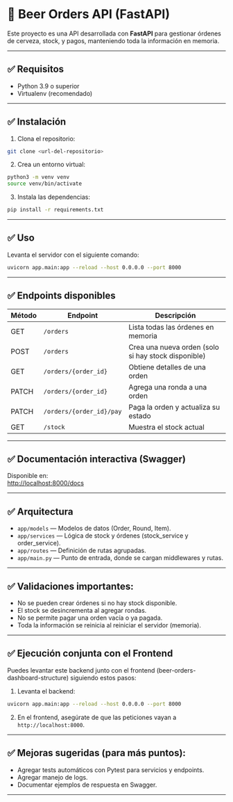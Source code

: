 # 🍻 Beer Orders API (FastAPI)

Este proyecto es una API desarrollada con **FastAPI** para gestionar órdenes de cerveza, stock, y pagos, manteniendo toda la información en memoria.

---

## ✅ Requisitos

- Python 3.9 o superior
- Virtualenv (recomendado)

---

## ✅ Instalación

1. Clona el repositorio:
```bash
git clone <url-del-repositorio>
```
2. Crea un entorno virtual:
```bash
python3 -m venv venv
source venv/bin/activate
```
3. Instala las dependencias:
```bash
pip install -r requirements.txt
```

---

## ✅ Uso

Levanta el servidor con el siguiente comando:
```bash
uvicorn app.main:app --reload --host 0.0.0.0 --port 8000
```

---

## ✅ Endpoints disponibles

| Método | Endpoint                     | Descripción                                         |
|--------|------------------------------|-----------------------------------------------------|
| GET    | `/orders`                    | Lista todas las órdenes en memoria                  |
| POST   | `/orders`                    | Crea una nueva orden (solo si hay stock disponible) |
| GET    | `/orders/{order_id}`         | Obtiene detalles de una orden                       |
| PATCH  | `/orders/{order_id}`         | Agrega una ronda a una orden                        |
| PATCH  | `/orders/{order_id}/pay`     | Paga la orden y actualiza su estado                 |
| GET    | `/stock`                     | Muestra el stock actual                             |

---

## ✅ Documentación interactiva (Swagger)
Disponible en:  
[http://localhost:8000/docs](http://localhost:8000/docs)

---

## ✅ Arquitectura
- `app/models` — Modelos de datos (Order, Round, Item).
- `app/services` — Lógica de stock y órdenes (stock_service y order_service).
- `app/routes` — Definición de rutas agrupadas.
- `app/main.py` — Punto de entrada, donde se cargan middlewares y rutas.

---

## ✅ Validaciones importantes:
- No se pueden crear órdenes si no hay stock disponible.
- El stock se desincrementa al agregar rondas.
- No se permite pagar una orden vacía o ya pagada.
- Toda la información se reinicia al reiniciar el servidor (memoria).

---

## ✅ Ejecución conjunta con el Frontend
Puedes levantar este backend junto con el frontend (beer-orders-dashboard-structure) siguiendo estos pasos:
1. Levanta el backend:
```bash
uvicorn app.main:app --reload --host 0.0.0.0 --port 8000
```
2. En el frontend, asegúrate de que las peticiones vayan a `http://localhost:8000`.

---

## ✅ Mejoras sugeridas (para más puntos):
- Agregar tests automáticos con Pytest para servicios y endpoints.
- Agregar manejo de logs.
- Documentar ejemplos de respuesta en Swagger.

---


